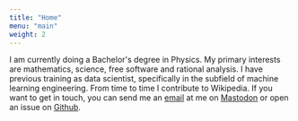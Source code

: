 ```yaml
---
title: "Home"
menu: "main"
weight: 2
---
```


I am currently doing a Bachelor's degree in Physics. My primary interests are mathematics, science, free software and rational analysis. I have previous training as data scientist, specifically in the subfield of machine learning engineering. From time to time I contribute to Wikipedia. If you want to get in touch, you can send me an [email](mailto:trigo@inventati.org) at me on [Mastodon](https://mathstodon.xyz/@tunjan) or open an issue on [Github](https://github.com/tunjan).
